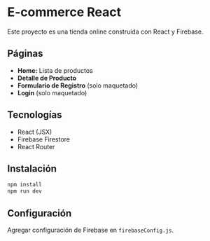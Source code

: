 # E-commerce React

Este proyecto es una tienda online construida con React y Firebase.

## Páginas

- **Home:** Lista de productos
- **Detalle de Producto**
- **Formulario de Registro** (solo maquetado)
- **Login** (solo maquetado)

## Tecnologías

- React (JSX)
- Firebase Firestore
- React Router

## Instalación

```bash
npm install
npm run dev
```

## Configuración

Agregar configuración de Firebase en `firebaseConfig.js`.
